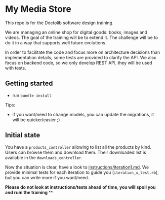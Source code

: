 # My Media Store

This repo is for the Doctolib software design training.

We are managing an online shop for digital goods: books, images and videos.
The goal of the training will be to extend it.
The challenge will be to do it in a way that supports well future evolutions.

In order to facilitate the code and focus more on architecture decisions than implementation details, some tests are provided to clarify the API.
We also focus on backend code, so we only develop REST API, they will be used with tests.

## Getting started

- run `bundle install`

Tips:
- if you want/need to change models, you can update the migrations, it will be quicker/easier ;)

## Initial state

You have a `products_controller` allowing to list all the products by kind.
Users can browse them and download them. Their downloaded list is available in the `downloads_controller`.

Now the situation is clear, have a look to [instructions/iteration1.md](instructions/iteration1.md).
We provide minimal tests for each iteration to guide you (`iteration_x_test.rb`), but you can write more if you want/need.

**Please do not look at instructions/tests ahead of time, you will spoil you and ruin the training ^^**
